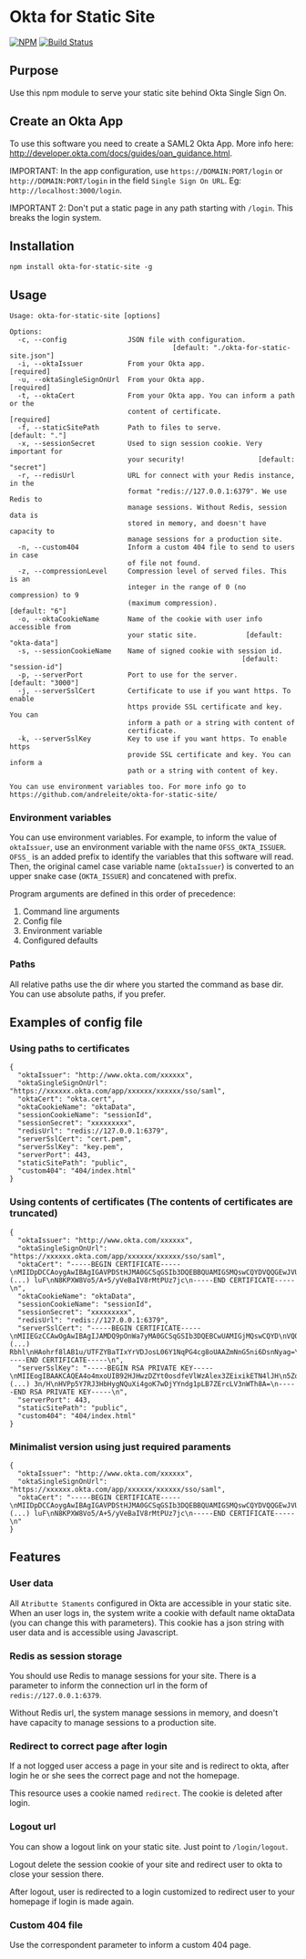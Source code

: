 # Okta for Static Site

[![NPM](https://nodei.co/npm/okta-for-static-site.png?downloads=true&downloadRank=true&stars=true)](https://nodei.co/npm/okta-for-static-site/)
[![Build Status](https://travis-ci.org/andreleite/okta-for-static-site.svg?branch=master)](https://travis-ci.org/andreleite/okta-for-static-site)

## Purpose

Use this npm module to serve your static site behind Okta Single Sign On.

## Create an Okta App

To use this software you need to create a SAML2 Okta App. More info here: http://developer.okta.com/docs/guides/oan_guidance.html.

IMPORTANT: In the app configuration, use `https://DOMAIN:PORT/login` or `http://DOMAIN:PORT/login` in the field `Single Sign On URL`. Eg: `http://localhost:3000/login`.

IMPORTANT 2: Don't put a static page in any path starting with `/login`. This breaks the login system.

## Installation

```
npm install okta-for-static-site -g
```

## Usage

```
Usage: okta-for-static-site [options]

Options:
  -c, --config               JSON file with configuration.
                                        [default: "./okta-for-static-site.json"]
  -i, --oktaIssuer           From your Okta app.                      [required]
  -u, --oktaSingleSignOnUrl  From your Okta app.                      [required]
  -t, --oktaCert             From your Okta app. You can inform a path or the
                             content of certificate.                  [required]
  -f, --staticSitePath       Path to files to serve.              [default: "."]
  -x, --sessionSecret        Used to sign session cookie. Very important for
                             your security!                  [default: "secret"]
  -r, --redisUrl             URL for connect with your Redis instance, in the
                             format "redis://127.0.0.1:6379". We use Redis to
                             manage sessions. Without Redis, session data is
                             stored in memory, and doesn't have capacity to
                             manage sessions for a production site.
  -n, --custom404            Inform a custom 404 file to send to users in case
                             of file not found.
  -z, --compressionLevel     Compression level of served files. This is an
                             integer in the range of 0 (no compression) to 9
                             (maximum compression).               [default: "6"]
  -o, --oktaCookieName       Name of the cookie with user info accessible from
                             your static site.            [default: "okta-data"]
  -s, --sessionCookieName    Name of signed cookie with session id.
                                                         [default: "session-id"]
  -p, --serverPort           Port to use for the server.       [default: "3000"]
  -j, --serverSslCert        Certificate to use if you want https. To enable
                             https provide SSL certificate and key. You can
                             inform a path or a string with content of
                             certificate.
  -k, --serverSslKey         Key to use if you want https. To enable https
                             provide SSL certificate and key. You can inform a
                             path or a string with content of key.

You can use environment variables too. For more info go to
https://github.com/andreleite/okta-for-static-site/
```

### Environment variables

You can use environment variables. For example, to inform the value of `oktaIssuer`, use an environment variable with the name `OFSS_OKTA_ISSUER`. `OFSS_` is an added prefix to identify the variables that this software will read. Then, the original camel case variable name (`oktaIssuer`) is converted to an upper snake case (`OKTA_ISSUER`) and concatened with prefix.

Program arguments are defined in this order of precedence:

1. Command line arguments
2. Config file
3. Environment variable
4. Configured defaults

### Paths

All relative paths use the dir where you started the command as base dir. You can use absolute paths, if you prefer.

## Examples of config file

### Using paths to certificates

```
{
  "oktaIssuer": "http://www.okta.com/xxxxxx",
  "oktaSingleSignOnUrl": "https://xxxxxx.okta.com/app/xxxxxx/xxxxxx/sso/saml",
  "oktaCert": "okta.cert",
  "oktaCookieName": "oktaData",
  "sessionCookieName": "sessionId",
  "sessionSecret": "xxxxxxxxx",
  "redisUrl": "redis://127.0.0.1:6379",
  "serverSslCert": "cert.pem",
  "serverSslKey": "key.pem",
  "serverPort": 443,
  "staticSitePath": "public",
  "custom404": "404/index.html"
}
```

### Using contents of certificates (The contents of certificates are truncated)

```
{
  "oktaIssuer": "http://www.okta.com/xxxxxx",
  "oktaSingleSignOnUrl": "https://xxxxxx.okta.com/app/xxxxxx/xxxxxx/sso/saml",
  "oktaCert": "-----BEGIN CERTIFICATE-----\nMIIDpDCCAoygAwIBAgIGAVPDStHJMA0GCSqGSIb3DQEBBQUAMIGSMQswCQYDVQQGEwJVUzETMBEG\nA1U (...) luF\nN8KPXW8Vo5/A+5/yVeBaIV8rMtPUz7jc\n-----END CERTIFICATE-----\n",
  "oktaCookieName": "oktaData",
  "sessionCookieName": "sessionId",
  "sessionSecret": "xxxxxxxxx",
  "redisUrl": "redis://127.0.0.1:6379",
  "serverSslCert": "-----BEGIN CERTIFICATE-----\nMIIEGzCCAwOgAwIBAgIJAMDQ9pOnWa7yMA0GCSqGSIb3DQEBCwUAMIGjMQswCQYD\nVQQ (...) Rbhl\nHAohrf8lAB1u/UTFZYBaTIxYrVDJosL06Y1NqPG4cg8oUAAZmNnG5ni6DsnNyag=\n-----END CERTIFICATE-----\n",
  "serverSslKey": "-----BEGIN RSA PRIVATE KEY-----\nMIIEogIBAAKCAQEA4o4mxoUIB92HJHwzDZYt0osdfeVlWzAlex3ZEixikETN4lJH\n5Zq (...) 3n/H\nHVPp5Y7RJ3HbHygNQuXi4goK7wDjYYndg1pLB7ZErcLV3nWTh8A=\n-----END RSA PRIVATE KEY-----\n",
  "serverPort": 443,
  "staticSitePath": "public",
  "custom404": "404/index.html"
}
```

### Minimalist version using just required paraments

```
{
  "oktaIssuer": "http://www.okta.com/xxxxxx",
  "oktaSingleSignOnUrl": "https://xxxxxx.okta.com/app/xxxxxx/xxxxxx/sso/saml",
  "oktaCert": "-----BEGIN CERTIFICATE-----\nMIIDpDCCAoygAwIBAgIGAVPDStHJMA0GCSqGSIb3DQEBBQUAMIGSMQswCQYDVQQGEwJVUzETMBEG\nA1U (...) luF\nN8KPXW8Vo5/A+5/yVeBaIV8rMtPUz7jc\n-----END CERTIFICATE-----\n"
}
```

## Features

### User data

All `Atributte Staments` configured in Okta are accessible in your static site. When an user logs in, the system write a cookie with default name oktaData (you can change this with parameters). This cookie has a json string with user data and is accessible using Javascript.

### Redis as session storage

You should use Redis to manage sessions for your site. There is a parameter to inform the connection url in the form of `redis://127.0.0.1:6379`.

Without Redis url, the system manage sessions in memory, and doesn't have capacity to manage sessions to a production site.

### Redirect to correct page after login

If a not logged user access a page in your site and is redirect to okta, after login he or she sees the correct page and not the homepage.

This resource uses a cookie named `redirect`. The cookie is deleted after login.

### Logout url

You can show a logout link on your static site. Just point to `/login/logout`.

Logout delete the session cookie of your site and redirect user to okta to close your session there.

After logout, user is redirected to a login customized to redirect user to your homepage if login is made again.

### Custom 404 file

Use the correspondent parameter to inform a custom 404 page.
